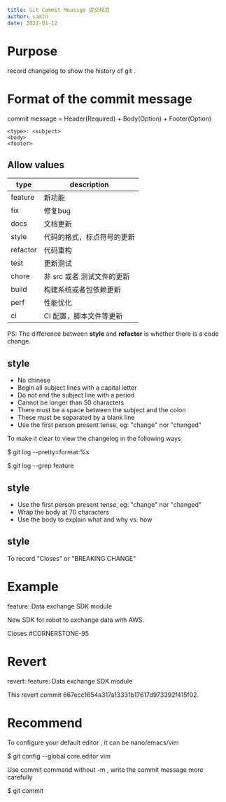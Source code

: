 ```yaml
title: Git Commit Meassge 提交规范
author: samin
date: 2021-01-12
```

# Purpose

record changelog to show the history of git .

# Format of the commit message

commit message = Header(Required) + Body(Option) + Footer(Option)

```
<type>: <subject>
<body>
<footer>
```

## Allow <type> values

| type     | description                |
| -------- | -------------------------- |
| feature  | 新功能                     |
| fix      | 修复bug                    |
| docs     | 文档更新                   |
| style    | 代码的格式，标点符号的更新 |
| refactor | 代码重构                   |
| test     | 更新测试                   |
| chore    | 非 src 或者 测试文件的更新 |
| build    | 构建系统或者包依赖更新     |
| perf     | 性能优化                   |
| ci       | CI 配置，脚本文件等更新    |

PS: The difference between **style** and **refactor** is whether there is a code change.

## <subject> style

- No chinese
- Begin all subject lines with a capital letter
- Do not end the subject line with a period
- Cannot be longer than 50 characters
- There must be a space between the subject and the colon
- These must be separated by a blank line
- Use the first person present tense, eg: "change" nor "changed"

To make it clear to view the changelog in the following ways

$ git log --pretty=format:%s

$ git log --grep feature

## <body> style

- Use the first person present tense, eg: "change" nor "changed"
- Wrap the body at 70 characters
- Use the body to explain what and why vs. how

## <footer> style

To record "Closes" or "BREAKING CHANGE"

# Example

feature: Data exchange SDK module

New SDK for robot to exchange data with AWS.

Closes #CORNERSTONE-95

# Revert

revert: feature: Data exchange SDK module

This revert commit 667ecc1654a317a13331b17617d973392f415f02.

# Recommend

To configure your default editor , it can be nano/emacs/vim

$ git config --global core.editor vim

Use commit command without -m , write the commit message more carefully

$ git commit